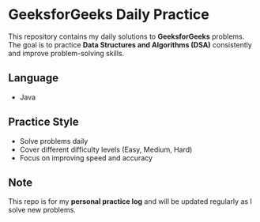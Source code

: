 # GeeksforGeeks Daily Practice

This repository contains my daily solutions to **GeeksforGeeks** problems.  
The goal is to practice **Data Structures and Algorithms (DSA)** consistently and improve problem-solving skills.  

## Language
- Java  

## Practice Style
- Solve problems daily  
- Cover different difficulty levels (Easy, Medium, Hard)  
- Focus on improving speed and accuracy  

## Note
This repo is for my **personal practice log** and will be updated regularly as I solve new problems.  
